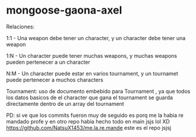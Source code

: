 ﻿# mongoose-gaona-axel

Relaciones:

1:1 - Una weapon debe tener un character, y un character debe tener una weapon

1:N - Un character puede tener muchas weapons, y muchas weapons pueden pertenecer a un character

N:M - Un character puede estar en varios tournament, y un tournamet puede pertenecer a muchos characters

Tournament: uso de documento embebido para Tournament , ya que todos los datos basicos de el character que gana el tournament se guarda directamente dentro de un array del tournament


PD: si ve que los commits fueron muy de seguido es porq me la habia re mandado profe y en otro repo habia hecho todo en main jsjs lol XD
https://github.com/NatsuX1453/me.la.re.mande
este es el repo jsjsj 
